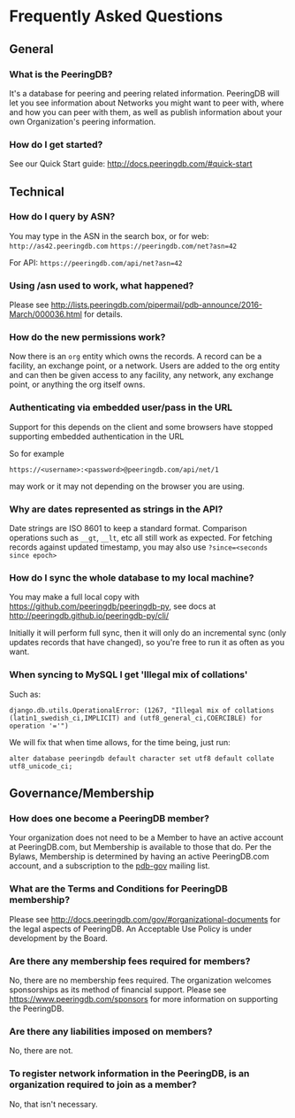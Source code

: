 
# Frequently Asked Questions

## General
### What is the PeeringDB?

It's a database for peering and peering related information. PeeringDB will let you see information about Networks you might want to peer with, where and how you can peer with them, as well as publish information about your own Organization's peering information.

### How do I get started?

See our Quick Start guide: <http://docs.peeringdb.com/#quick-start>

## Technical
### How do I query by ASN?

You may type in the ASN in the search box, or for web:
`http://as42.peeringdb.com`
`https://peeringdb.com/net?asn=42`

For API:
`https://peeringdb.com/api/net?asn=42`


### Using /asn used to work, what happened?

Please see <http://lists.peeringdb.com/pipermail/pdb-announce/2016-March/000036.html> for details.

### How do the new permissions work?

Now there is an `org` entity which owns the records.  A record can be a facility, an exchange point, or a network.  Users are added to the org entity and can then be given access to any facility, any network, any exchange point, or anything the org itself owns.

### Authenticating via embedded user/pass in the URL

Support for this depends on the client and some browsers have stopped supporting embedded
authentication in the URL

So for example 

    https://<username>:<password>@peeringdb.com/api/net/1 
    
may work or it may not depending on the browser you are using.

### Why are dates represented as strings in the API?
Date strings are ISO 8601 to keep a standard format. Comparison operations such as `__gt`, `__lt`, etc all still work as expected. For fetching records against updated timestamp, you may also use `?since=<seconds since epoch>`

### How do I sync the whole database to my local machine?
You may make a full local copy with <https://github.com/peeringdb/peeringdb-py>, see docs at <http://peeringdb.github.io/peeringdb-py/cli/>

Initially it will perform full sync, then it will only do an incremental sync (only updates records that have changed), so you're free to run it as often as you want.

### When syncing to MySQL I get 'Illegal mix of collations'

Such as:

    django.db.utils.OperationalError: (1267, "Illegal mix of collations (latin1_swedish_ci,IMPLICIT) and (utf8_general_ci,COERCIBLE) for operation '='")

We will fix that when time allows, for the time being, just run:

    alter database peeringdb default character set utf8 default collate utf8_unicode_ci;

## Governance/Membership
### How does one become a PeeringDB member?

Your organization does not need to be a Member to have an active account at PeeringDB.com, but Membership is available to those that do. Per the Bylaws, Membership is determined by having an active PeeringDB.com account, and a subscription to the [pdb-gov](http://lists.peeringdb.com/cgi-bin/mailman/listinfo/pdb-gov) mailing list.

### What are the Terms and Conditions for PeeringDB membership?

Please see <http://docs.peeringdb.com/gov/#organizational-documents> for the legal aspects of PeeringDB. An Acceptable Use Policy is under development by the Board. 

### Are there any membership fees required for members?

No, there are no membership fees required. The organization welcomes sponsorships as its method of financial support. Please see <https://www.peeringdb.com/sponsors> for more information on supporting the PeeringDB.

### Are there any liabilities imposed on members?

No, there are not.

### To register network information in the PeeringDB, is an organization required to join as a member?

No, that isn't necessary. 